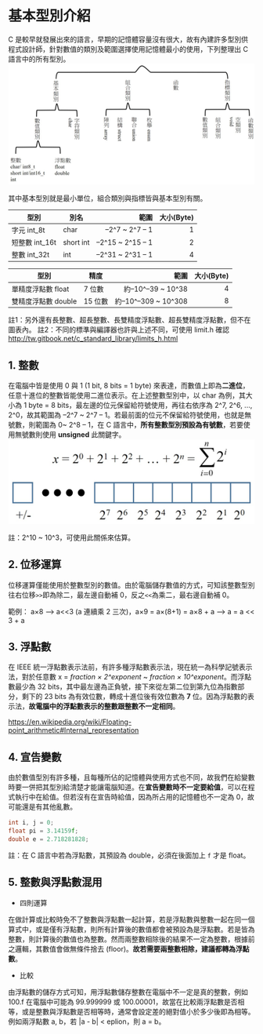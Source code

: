 # 基本型別介紹
C 是較早就發展出來的語言，早期的記憶體容量沒有很大，故有內建許多型別供程式設計師，針對數值的類別及範圍選擇使用記憶體最小的使用，下列整理出 C 語言中的所有型別。
![image](pic/data_type.jpg)

其中基本型別就是最小單位，組合類別與指標皆與基本型別有關。

| 型別 | 別名 | 範圍 | 大小(Byte) |
| --- | --- | ---: | ---: |
| 字元 int_8t | char | –2^7 ~ 2^7 – 1 | 1 |
| 短整數 int_16t | short int | –2^15 ~ 2^15 – 1 | 2 |
| 整數 int_32t | int | –2^31 ~ 2^31 – 1 | 4 |

| 型別 | 精度 | 範圍 | 大小(Byte) |
| --- | --- | ---: | ---: |
| 單精度浮點數 float | 7 位數 | 約–10^–39 ~ 10^38 | 4 |
| 雙精度浮點數 double | 15 位數 | 約–10^–309 ~ 10^308 | 8 |

註1：另外還有長整數、超長整數、長雙精度浮點數、超長雙精度浮點數，但不在圖表內。
註2：不同的標準與編譯器也許與上述不同，可使用 limit.h 確認
http://tw.gitbook.net/c_standard_library/limits_h.html

## 1. 整數
在電腦中皆是使用 0 與 1 (1 bit, 8 bits = 1 byte) 來表達，而數值上即為**二進位**，任意十進位的整數皆能使用二進位表示。在上述整數型別中，以 char 為例，其大小為 1 byte = 8 bits，最左邊的位元保留給符號使用，再往右依序為 2^7, 2^6, ..., 2^0，故其範圍為 –2^7 ~ 2^7 – 1。若最前面的位元不保留給符號使用，也就是無號數，則範圍為 0~ 2^8 – 1，在 C 語言中，**所有整數型別預設為有號數**，若要使用無號數則使用 **unsigned** 此關鍵字。
![image](pic/binary.jpg)

註：2^10 ~ 10^3，可使用此關係來估算。

## 2. 位移運算
位移運算僅能使用於整數型別的數值。由於電腦儲存數值的方式，可知該整數型別往右位移`>>`即為除二，最左邊自動補 0，反之`<<`為乘二，最右邊自動補 0。

範例： a×8 --> a<<3 (a 連續乘 2 三次)，a×9 = a×(8+1) = a×8 + a --> a = a << 3 + a

## 3. 浮點數
在 IEEE 統一浮點數表示法前，有許多種浮點數表示法，現在統一為科學記號表示法，對於任意數 x = *fraction × 2^exponent* ~ *fraction × 10^exponent*。而浮點數最少為 32 bits，其中最左邊為正負號，接下來從左第二位到第九位為指數部分，剩下的 23 bits 為有效位數，轉成十進位後有效位數為 **7** 位。因為浮點數的表示法，**故電腦中的浮點數表示的整數跟整數不一定相同**。

https://en.wikipedia.org/wiki/Floating-point_arithmetic#Internal_representation

## 4. 宣告變數
由於數值型別有許多種，且每種所佔的記憶體與使用方式也不同，故我們在給變數時要一併把其型別給清楚才能讓電腦知道。在**宣告變數時不一定要給值**，可以在程式執行中在給值。但若沒有在宣告時給值，因為所占用的記憶體也不一定為 0，故可能還是有其他亂數。
```C
int i, j = 0;
float pi = 3.14159f;
double e = 2.718281828;
```
註：在 C 語言中若為浮點數，其預設為 double，必須在後面加上 `f` 才是 float。

## 5. 整數與浮點數混用
* 四則運算

在做計算或比較時免不了整數與浮點數一起計算，若是浮點數與整數一起在同一個算式中，或是僅有浮點數，則所有計算後的數值都會被預設為是浮點數。若是皆為整數，則計算後的數值也為整數。然而兩整數相除後的結果不一定為整數，根據前之邏輯，其數值會做無條件捨去 (floor)。**故若需要兩整數相除，建議都轉為浮點數**。

* 比較

由浮點數的儲存方式可知，用浮點數儲存整數在電腦中不一定是真的整數，例如 100.f 在電腦中可能為 99.999999 或 100.00001，故當在比較兩浮點數是否相等，或是整數與浮點數是否相等時，通常會設定差的絕對值小於多少後即為相等。例如兩浮點數 a, b，若 |a - b| < eplion，則 a = b。
